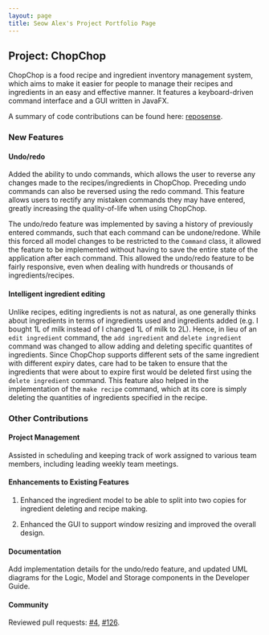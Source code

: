 ```yaml
---
layout: page
title: Seow Alex's Project Portfolio Page
---
```


## Project: ChopChop

ChopChop is a food recipe and ingredient inventory management system, which aims to make it easier for people to manage their recipes and ingredients in an easy and effective manner. It features a keyboard-driven command interface and a GUI written in JavaFX.

A summary of code contributions can be found here: [reposense](https://nus-cs2103-ay2021s1.github.io/tp-dashboard/#breakdown=true&search=seowalex).

### New Features

#### Undo/redo

Added the ability to undo commands, which allows the user to reverse any changes made to the recipes/ingredients in ChopChop.
Preceding undo commands can also be reversed using the redo command.
This feature allows users to rectify any mistaken commands they may have entered, greatly increasing the quality-of-life when using ChopChop.

The undo/redo feature was implemented by saving a history of previously entered commands, such that each command can be undone/redone.
While this forced all model changes to be restricted to the `Command` class, it allowed the feature to be implemented without having to save the entire state of the application after each command.
This allowed the undo/redo feature to be fairly responsive, even when dealing with hundreds or thousands of ingredients/recipes.

#### Intelligent ingredient editing

Unlike recipes, editing ingredients is not as natural, as one generally thinks about ingredients in terms of ingredients used and ingredients added (e.g. I bought 1L of milk instead of I changed 1L of milk to 2L).
Hence, in lieu of an `edit ingredient` command, the `add ingredient` and `delete ingredient` command was changed to allow adding and deleting specific quantites of ingredients.
Since ChopChop supports different sets of the same ingredient with different expiry dates, care had to be taken to ensure that the ingredients that were about to expire first would be deleted first using the `delete ingredient` command.
This feature also helped in the implementation of the `make recipe` command, which at its core is simply deleting the quantities of ingredients specified in the recipe.


### Other Contributions

#### Project Management
Assisted in scheduling and keeping track of work assigned to various team members, including leading weekly team meetings.

#### Enhancements to Existing Features

1. Enhanced the ingredient model to be able to split into two copies for ingredient deleting and recipe making.

2. Enhanced the GUI to support window resizing and improved the overall design.

#### Documentation
Add implementation details for the undo/redo feature, and updated UML diagrams for the Logic, Model and Storage components in the Developer Guide.

#### Community

Reviewed pull requests: [#4](https://github.com/AY2021S1-CS2103T-T10-3/tp/pull/4), [#126](https://github.com/AY2021S1-CS2103T-T10-3/tp/pull/126).
